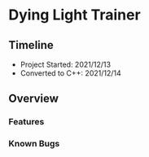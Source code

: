 # Dying Light Trainer
## Timeline
- Project Started:  2021/12/13
- Converted to C++: 2021/12/14

## Overview

### Features

### Known Bugs

